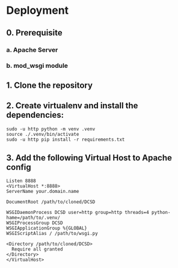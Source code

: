 # Deployment

## 0. Prerequisite
### a. Apache Server
### b. mod_wsgi module

## 1. Clone the repository

## 2. Create virtualenv and install the dependencies:
```
sudo -u http python -m venv .venv
source ./.venv/bin/activate
sudo -u http pip install -r requirements.txt
```

## 3. Add the following Virtual Host to Apache config
```
Listen 8888
<VirtualHost *:8888>
ServerName your.domain.name

DocumentRoot /path/to/cloned/DCSD

WSGIDaemonProcess DCSD user=http group=http threads=4 python-hame=/path/to/.venv/
WSGIProcessGroup DCSD
WSGIApplicationGroup %{GLOBAL}
WSGIScriptAlias / /path/to/wsgi.py

<Directory /path/to/cloned/DCSD>
  Require all granted
</Directory>
</VirtualHost>
```
